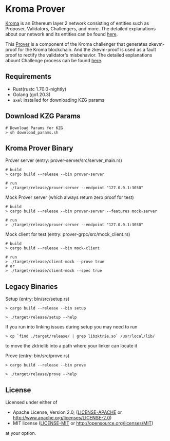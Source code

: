 # Kroma Prover
[Kroma](https://github.com/kroma-network/kroma) is an Ethereum layer 2 network consisting of entities such as Proposer, Validators, Challengers, and more. The detailed explanations about our network and its entities can be found [here](https://github.com/kroma-network/kroma/blob/dev/specs/introduction.md).

This [Prover](https://github.com/kroma-network/kroma/blob/dev/specs/zkevm-prover.md) is a component of the Kroma challenger that generates zkevm-proof for the Kroma blockchain. And the zkevm-proof is used as a fault proof to rectify the validator's misbehavior. The detailed explanations abount Challenge process can be found [here](https://github.com/kroma-network/kroma/blob/dev/specs/challenge.md).

## Requirements

- Rust(rustc 1.70.0-nightly)
- Golang (go1.20.3)
- `axel` installed for downloading KZG params

## Download KZG Params
```shell
# Download Params for KZG
> sh download_params.sh
```

## Kroma Prover Binary

Prover server (entry: prover-server/src/server_main.rs)

```shell
# build
> cargo build --release --bin prover-server

# run
> ./target/release/prover-server --endpoint "127.0.0.1:3030"
```

Mock Prover server (which always return zero proof for test)

```shell
# build
> cargo build --release --bin prover-server --features mock-server

# run
> ./target/release/prover-server --endpoint "127.0.0.1:3030"
```

Mock client for test (entry: prover-grpc/src/mock_client.rs)

```shell
# build
> cargo build --release --bin mock-client

# run
> ./target/release/client-mock --prove true
# or
> ./target/release/client-mock --spec true
```

## Legacy Binaries

Setup (entry: bin/src/setup.rs)

```shell
> cargo build --release --bin setup

> ./target/release/setup --help
```

If you run into linking issues during setup you may need to run

```shell
> cp `find ./target/release/ | grep libzktrie.so` /usr/local/lib/
```

to move the zktrielib into a path where your linker can locate it

Prove (entry: bin/src/prove.rs)

```shell
> cargo build --release --bin prove

> ./target/release/prove --help
```

## License

Licensed under either of

- Apache License, Version 2.0, ([LICENSE-APACHE](LICENSE-APACHE) or http://www.apache.org/licenses/LICENSE-2.0)
- MIT license ([LICENSE-MIT](LICENSE-MIT) or http://opensource.org/licenses/MIT)

at your option.
